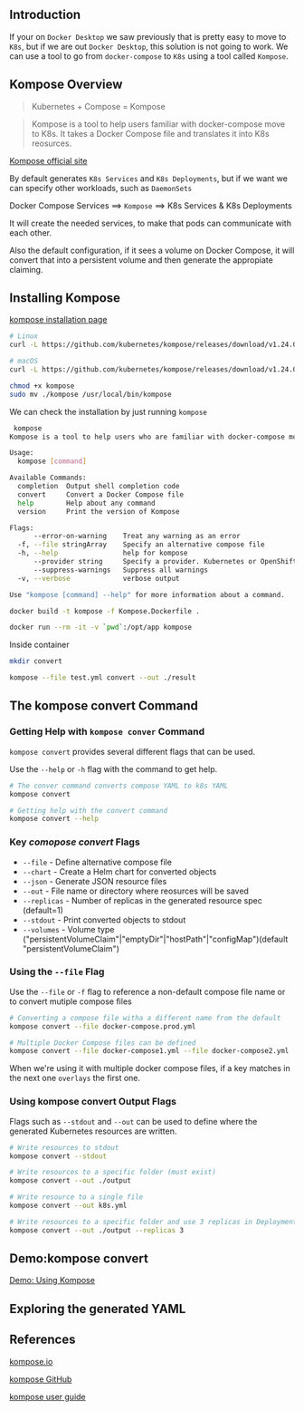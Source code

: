 ## Introduction

If your on `Docker Desktop` we saw previously that is pretty easy to move to `K8s`, but if we are out `Docker Desktop`, this solution is not going to work. We can use a tool to go from `docker-compose` to `K8s` using a tool called `Kompose`. 

## Kompose Overview

> Kubernetes + Compose = Kompose

> Kompose is a tool to help users familiar with docker-compose move to K8s. It takes a Docker Compose file and translates it into K8s reosurces.

[Kompose official site](https://kompose.io)


By default generates `K8s Services` and `K8s Deployments`, but if we want we can specify other workloads, such as `DaemonSets`

Docker Compose Services ==> `Kompose` ==> K8s Services & K8s Deployments

It will create the needed services, to make that pods can communicate with each other. 

Also the default configuration, if it sees a volume on Docker Compose, it will convert that into a persistent volume and then generate the appropiate claiming.

## Installing Kompose

[kompose installation page](https://kompose.io/installation/)

```bash
# Linux
curl -L https://github.com/kubernetes/kompose/releases/download/v1.24.0/kompose-linux-amd64 -o kompose

# macOS
curl -L https://github.com/kubernetes/kompose/releases/download/v1.24.0/kompose-darwin-amd64 -o kompose

chmod +x kompose
sudo mv ./kompose /usr/local/bin/kompose

```

We can check the installation by just running `kompose`

```bash
 kompose
Kompose is a tool to help users who are familiar with docker-compose move to Kubernetes.

Usage:
  kompose [command]

Available Commands:
  completion  Output shell completion code
  convert     Convert a Docker Compose file
  help        Help about any command
  version     Print the version of Kompose

Flags:
      --error-on-warning    Treat any warning as an error
  -f, --file stringArray    Specify an alternative compose file
  -h, --help                help for kompose
      --provider string     Specify a provider. Kubernetes or OpenShift. (default "kubernetes")
      --suppress-warnings   Suppress all warnings
  -v, --verbose             verbose output

Use "kompose [command] --help" for more information about a command.
```

```bash
docker build -t kompose -f Kompose.Dockerfile .
```

```bash
docker run --rm -it -v `pwd`:/opt/app kompose
```

Inside container

```bash
mkdir convert
```

```bash
kompose --file test.yml convert --out ./result
```

## The kompose convert Command

### Getting Help with `kompose conver` Command

`kompose convert` provides several different flags that can be used.

Use the `--help` or `-h` flag with the command to get help.

```bash
# The conver command converts compose YAML to k8s YAML
kompose convert

# Getting help with the convert command
kompose convert --help
```

### Key *comopose convert* Flags

* `--file` - Define alternative compose file
* `--chart` - Create a Helm chart for converted objects
* `--json` - Generate JSON resource files
* `--out` - File name or directory where reosurces will be saved
* `--replicas` - Number of replicas in the generated resource spec (default=1)
* `--stdout` - Print converted objects to stdout
* `--volumes` - Volume type ("persistentVolumeClaim"|"emptyDir"|"hostPath"|"configMap")(default "persistentVolumeClaim")

### Using the `--file` Flag

Use the `--file` or `-f` flag to reference a non-default compose file name or to convert mutiple compose files 

```bash
# Converting a compose file witha a different name from the default
kompose convert --file docker-compose.prod.yml

# Multiple Docker Compose files can be defined
kompose convert --file docker-compose1.yml --file docker-compose2.yml
```

When we're using it with multiple docker compose files, if a key matches in the next one `overlays` the first one.

### Using kompose convert Output Flags

Flags such as `--stdout` and `--out` can be used to define where the generated Kubernetes resources are written.

```bash
# Write resources to stdout
kompose convert --stdout

# Write resources to a specific folder (must exist)
kompose convert --out ./output

# Write resource to a single file
kompose convert --out k8s.yml

# Write resources to a specific folder and use 3 replicas in Deployments
kompose convert --out ./output --replicas 3
```

## Demo:kompose convert

[Demo: Using Kompose](./01-using-kompose/readme.md)

## Exploring the generated YAML

## References

[kompose.io](https://kompose.io/)

[kompose GitHub](https://github.com/kubernetes/kompose)

[kompose user guide](https://github.com/kubernetes/kompose/blob/master/docs/user-guide.md)
